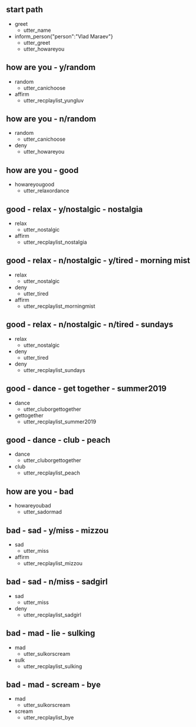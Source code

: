 ## start path
* greet
  - utter_name
* inform_person{"person":"Vlad Maraev"}
  - utter_greet
  - utter_howareyou

## how are you - y/random
* random
  - utter_canichoose
* affirm
  - utter_recplaylist_yungluv

## how are you - n/random
* random
  - utter_canichoose
* deny
  - utter_howareyou

## how are you - good
* howareyougood
  - utter_relaxordance

## good - relax - y/nostalgic - nostalgia
* relax
  - utter_nostalgic
* affirm
  - utter_recplaylist_nostalgia

## good - relax - n/nostalgic - y/tired - morning mist
* relax
  - utter_nostalgic
* deny
  - utter_tired
* affirm
  - utter_recplaylist_morningmist

## good - relax - n/nostalgic - n/tired - sundays
* relax
  - utter_nostalgic
* deny
  - utter_tired
* deny
  - utter_recplaylist_sundays

## good - dance - get together - summer2019
* dance
  - utter_cluborgettogether
* gettogether
  - utter_recplaylist_summer2019
  
## good - dance - club - peach
* dance
  - utter_cluborgettogether
* club
  - utter_recplaylist_peach

## how are you - bad
* howareyoubad
  - utter_sadormad
  
## bad - sad - y/miss - mizzou
* sad
  - utter_miss
* affirm
  - utter_recplaylist_mizzou
  
## bad - sad - n/miss - sadgirl
* sad
  - utter_miss
* deny
  - utter_recplaylist_sadgirl

## bad - mad - lie - sulking
* mad
  - utter_sulkorscream
* sulk
  - utter_recplaylist_sulking
  
## bad - mad - scream - bye
* mad
  - utter_sulkorscream
* scream
  - utter_recplaylist_bye
  
